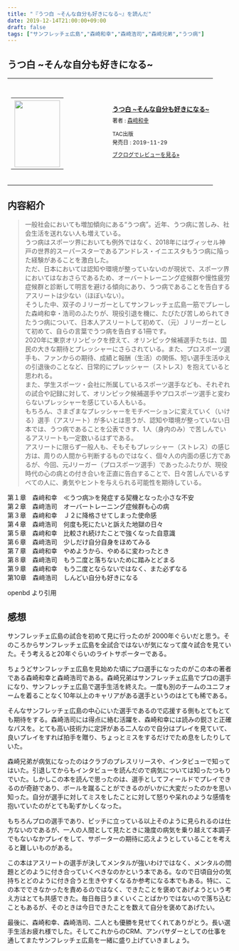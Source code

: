 ```yaml
---
title: "『うつ白 ~そんな自分も好きになる~』を読んだ"
date: 2019-12-14T21:00:00+09:00
draft: false
tags: ["サンフレッチェ広島","森崎和幸","森崎浩司","森崎兄弟","うつ病"]
---
```


## うつ白 ~そんな自分も好きになる~

<div class="booklog_html"><table><tr><td class="booklog_html_image"><div style="background:url(https://booklog.jp/common/buildhtml/wood/images/top.gif) no-repeat right;width:200px;height:25px;"></div><table cellpadding="0" cellspacing="0" border="0" width="200"><tr><td background="https://booklog.jp/common/buildhtml/wood/images/main.gif" height="160" style="vertical-align:bottom;text-align:center;line-height:0;"><a href="https://www.amazon.co.jp/dp/4813287786?tag=gennei-22&linkCode=ogi&th=1&psc=1" target="_blank"><img src="https://m.media-amazon.com/images/I/41mRo4LPLSL._SL160_.jpg" width="102" height="150" style="border:0;border-radius:0;" /></a></td></tr></table><div style="background:url(https://booklog.jp/common/buildhtml/wood/images/bottom.gif) no-repeat;width:200px;height:15px;"></div></td><td class="booklog_html_info" style="padding-left:20px;"><div class="booklog_html_title" style="margin-bottom:10px;font-size:14px;font-weight:bold;"><a href="https://www.amazon.co.jp/dp/4813287786?tag=gennei-22&linkCode=ogi&th=1&psc=1" target="_blank">うつ白 ~そんな自分も好きになる~</a></div><div style="margin-bottom:10px;"><div class="booklog_html_author" style="margin-bottom:15px;font-size:12px;line-height:1.2em">著者 : <a href="https://booklog.jp/author/%E6%A3%AE%EF%A8%91%E5%92%8C%E5%B9%B8" target="_blank">森﨑和幸</a></div><div class="booklog_html_manufacturer" style="margin-bottom:5px;font-size:12px;line-height:1.2em">TAC出版</div><div class="booklog_html_release" style="font-size:12px;line-height:1.2em">発売日 : 2019-11-29</div></div><div class="booklog_html_link_amazon"><a href="https://booklog.jp/item/1/4813287786" style="font-size:12px;" target="_blank">ブクログでレビューを見る»</a></div></td></tr></table></div>

## 内容紹介

>一般社会においても増加傾向にある“うつ病”。近年、うつ病に苦しみ、社会生活を送れない人も増えている。  
うつ病はスポーツ界においても例外ではなく、2018年にはヴィッセル神戸の世界的スーパースターであるアンドレス・イニエスタもうつ病に陥った経験があることを激白した。  
ただ、日本においては認知や環境が整っていないのが現状で、スポーツ界においてはなおさらであるため、オーバートレーニング症候群や慢性疲労症候群と診断して明言を避ける傾向にあり、うつ病であることを告白するアスリートは少ない（ほぼいない）。  
そうした中、双子のＪリーガーとしてサンフレッチェ広島一筋でプレーした森﨑和幸・浩司のふたりが、現役引退を機に、たびたび苦しめられてきたうつ病について、日本人アスリートして初めて、（元）Ｊリーガーとして初めて、自らの言葉でうつ病を告白する1冊です。  
2020年に東京オリンピックを控えて、オリンピック候補選手たちは、国民の大きな期待とプレッシャーにさらされている。また、プロスポーツ選手も、ファンからの期待、成績と報酬（生活）の関係、短い選手生活ゆえの引退後のことなど、日常的にプレッシャー（ストレス）を抱えていると思われる。  
また、学生スポーツ・会社に所属しているスポーツ選手なども、それぞれの試合や記録に対して、オリンピック候補選手やプロスポーツ選手と変わらないプレッシャーを感じている人もいる。  
もちろん、さまざまなプレッシャーをモチベーションに変えていく（いける）選手（アスリート）が多いとは思うが、認知や環境が整っていない日本では、うつ病であることを公表できす、1人（身内のみ）で苦しんでいるアスリートも一定数いるはずである。  
アスリートに限らず一般人も、そもそもプレッシャー（ストレス）の感じ方は、周りの人間から判断するものではなく、個々人の内面の感じ方であるが、今回、元Jリーガー（プロスポーツ選手）であったふたりが、現役時代の心の病との付き合いを正直に告白することで、日々苦しんでいるすべての人に、勇気やヒントを与えられる可能性を期待している。
>
第１章　森﨑和幸　≪うつ病≫を発症する契機となった小さな不安  
第２章　森﨑浩司　オーバートレーニング症候群も心の病  
第３章　森﨑和幸　Ｊ２に降格させてしまった使命感  
第４章　森﨑浩司　何度も死にたいと訴えた地獄の日々  
第５章　森﨑和幸　比較され続けたことで強くなった自意識  
第６章　森﨑浩司　少しだけ自分自身をほめてみる  
第７章　森﨑和幸　やめようから、やめるに変わったとき  
第８章　森﨑浩司　もう二度と落ちないために踏みとどまる  
第９章　森﨑和幸　もう二度とならないではなく、また必ずなる  
第10章　森﨑浩司　しんどい自分も好きになる

openbd より引用

## 感想

サンフレッチェ広島の試合を初めて見に行ったのが 2000年ぐらいだと思う。そのころからサンフレッチェ広島を全試合ではないが気になって度々試合を見ていた。そう考えると20年ぐらいのライトサポーターである。

ちょうどサンフレッチェ広島を見始めた頃にプロ選手になったのがこの本の著者である森崎和幸と森崎浩司である。森崎兄弟はサンフレッチェ広島でプロの選手になり、サンフレッチェ広島で選手生活を終えた。一度も別のチームのユニフォームを着ることなく10年以上のキャリアがある選手というのはとても稀である。

そんなサンフレッチェ広島の中心にいた選手であるので応援する側もとてもとても期待をする。森崎浩司には得点に絡む活躍を、森崎和幸には読みの鋭さと正確なパスを。とても高い技術力に定評がある二人なので自分はプレイを見ていて、良いプレイをすれば拍手を贈り、ちょっとミスをするだけでため息をしたりしていた。

森崎兄弟が病気になったのはクラブのプレスリリースや、インタビューで知ってはいた。引退してからもインタビューを読んだので病気については知ったつもりでいた。しかしこの本を読んで思ったのは、選手としてフィールドでプレイできるのが奇跡であり、ボールを蹴ることができるのがいかに大変だったのかを思い知った。自分が選手に対してミスをしたことに対して怒りや呆れのような感情を抱いていたのがとても恥ずかしくなった。

もちろんプロの選手であり、ピッチに立っている以上そのように見られるのは仕方ないのであるが、一人の人間として見たときに幾度の病気を乗り越えて本調子でもないなかプレイをして、サポーターの期待に応えようとしていることを考えると難しいものがある。

この本はアスリートの選手が決してメンタルが強いわけではなく、メンタルの問題とどのように付き合っていくべきなのかという本である。なので日頃自分の気持ちとどのように付き合うと生きやすくなるか参考になる本でもある。特に、この本でできなかったを責めるのではなく、できたことを褒めてあげようという考え方はとても共感できた。毎日毎日うまくいくことばかりではないので落ち込むこともあるが、そのときは今日できたことを数えて自分を褒めてあげたい。

最後に、森崎和幸、森崎浩司、二人とも優勝を見せてくれてありがとう。長い選手生活お疲れ様でした。そしてこれからのCRM、アンバサダーとしての仕事を通してまたサンフレッチェ広島を一緒に盛り上げていきましょう。
